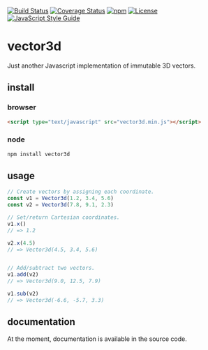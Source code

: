 [![Build Status](https://img.shields.io/travis/synesenom/vector3d/master.svg)](https://travis-ci.org/synesenom/vector3d)
[![Coverage Status](https://coveralls.io/repos/github/synesenom/vector3d/badge.svg?branch=master)](https://coveralls.io/github/synesenom/vector3d?branch=master)
[![npm](https://img.shields.io/npm/v/vector3d.svg)](https://www.npmjs.com/package/vector3d)
[![License](https://img.shields.io/npm/l/vector3d.svg)](https://www.npmjs.com/package/vector3d)
[![JavaScript Style Guide](https://img.shields.io/badge/code_style-standard-brightgreen.svg)](https://standardjs.com)

# vector3d

Just another Javascript implementation of immutable 3D vectors.

## install

### browser

```html
<script type="text/javascript" src="vector3d.min.js"></script>
```

### node

```bash
npm install vector3d
```

## usage

```javascript
// Create vectors by assigning each coordinate.
const v1 = Vector3d(1.2, 3.4, 5.6)
const v2 = Vector3d(7.8, 9.1, 2.3)

// Set/return Cartesian coordinates.
v1.x()
// => 1.2

v2.x(4.5)
// => Vector3d(4.5, 3.4, 5.6)


// Add/subtract two vectors.
v1.add(v2)
// => Vector3d(9.0, 12.5, 7.9)

v1.sub(v2)
// => Vector3d(-6.6, -5.7, 3.3)
```

## documentation

At the moment, documentation is available in the source code.
